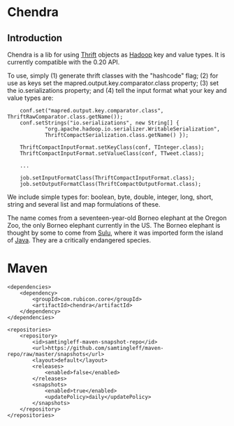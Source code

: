 # Chendra #

## Introduction ##

Chendra is a lib for using [Thrift](http://thrift.apache.org/ "Thrift") objects as [Hadoop](http://hadoop.apache.org/ "Hadoop") key and value types. It is currently compatible with the 0.20 API.

To use, simply (1) generate thrift classes with the "hashcode" flag; (2) for use as keys set the mapred.output.key.comparator.class property; (3) set the io.serializations property; and (4) tell the input format what your key and value types are:

		conf.set("mapred.output.key.comparator.class", ThriftRawComparator.class.getName());
		conf.setStrings("io.serializations", new String[] {
				"org.apache.hadoop.io.serializer.WritableSerialization",
				ThriftCompactSerialization.class.getName() });

		ThriftCompactInputFormat.setKeyClass(conf, TInteger.class);
		ThriftCompactInputFormat.setValueClass(conf, TTweet.class);

		...

		job.setInputFormatClass(ThriftCompactInputFormat.class);
		job.setOutputFormatClass(ThriftCompactOutputFormat.class);

We include simple types for: boolean, byte, double, integer, long, short, string and several list and map formulations of these.

The name comes from a seventeen-year-old Borneo elephant at the Oregon Zoo, the only Borneo elephant currently in the US. The Borneo elephant is thought by some to come from [Sulu](http://en.wikipedia.org/wiki/Sulu "Island of Sulu"), where it was imported form the island of [Java](http://en.wikipedia.org/wiki/Java "Island of Java"). They are a critically endangered species.

# Maven #

    <dependencies>
        <dependency>
            <groupId>com.rubicon.core</groupId>
            <artifactId>chendra</artifactId>
        </dependency>
    </dependencies>

    <repositories>
        <repository>
            <id>samtingleff-maven-snapshot-repo</id>
            <url>https://github.com/samtingleff/maven-repo/raw/master/snapshots</url>
            <layout>default</layout>
            <releases>
                <enabled>false</enabled>
            </releases>
            <snapshots>
                <enabled>true</enabled>
                <updatePolicy>daily</updatePolicy>
            </snapshots>
        </repository>
    </repositories>
